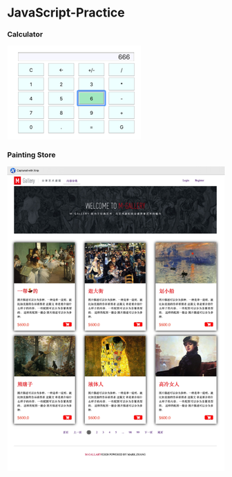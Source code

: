 # JavaScript-Practice
### Calculator
![Image discription](https://github.com/MarekZhang/JavaScript-Practice/blob/master/JS_Calculator/calculator.png)

### Painting Store
![Image discription](https://github.com/MarekZhang/JavaScript-Practice/blob/master/Painting_Store/src/painting_Store.jpg)
